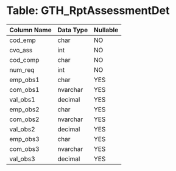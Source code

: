 # Table: GTH_RptAssessmentDet

| Column Name | Data Type | Nullable |
|-------------|-----------|----------|
| cod_emp | char | NO |
| cvo_ass | int | NO |
| cod_comp | char | NO |
| num_req | int | NO |
| emp_obs1 | char | YES |
| com_obs1 | nvarchar | YES |
| val_obs1 | decimal | YES |
| emp_obs2 | char | YES |
| com_obs2 | nvarchar | YES |
| val_obs2 | decimal | YES |
| emp_obs3 | char | YES |
| com_obs3 | nvarchar | YES |
| val_obs3 | decimal | YES |
